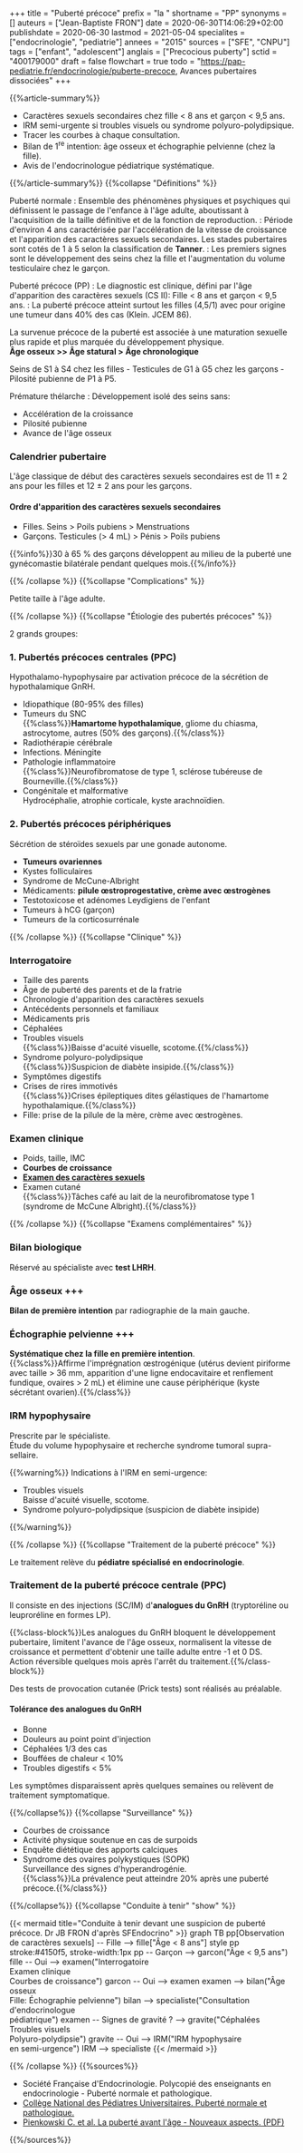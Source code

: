 +++
title = "Puberté précoce"
prefix = "la "
shortname = "PP"
synonyms = []
auteurs = ["Jean-Baptiste FRON"]
date = 2020-06-30T14:06:29+02:00
publishdate = 2020-06-30
lastmod = 2021-05-04
specialites = ["endocrinologie", "pediatrie"]
annees = "2015"
sources = ["SFE", "CNPU"]
tags = ["enfant", "adolescent"]
anglais = ["Precocious puberty"]
sctid = "400179000"
draft = false
flowchart = true
todo = "https://pap-pediatrie.fr/endocrinologie/puberte-precoce, Avances pubertaires dissociées"
+++

{{%article-summary%}}

- Caractères sexuels secondaires chez fille < 8 ans et garçon < 9,5 ans.
- IRM semi-urgente si troubles visuels ou syndrome polyuro-polydipsique.
- Tracer les courbes à chaque consultation.
- Bilan de 1<sup>re</sup> intention: âge osseux et échographie pelvienne (chez la fille).
- Avis de l'endocrinologue pédiatrique systématique.

{{%/article-summary%}}
{{%collapse "Définitions" %}}

Puberté normale
: Ensemble des phénomènes physiques et psychiques qui définissent le passage de l'enfance à l'âge adulte, aboutissant à l'acquisition de la taille définitive et de la fonction de reproduction.
: Période d'environ 4 ans caractérisée par l'accélération de la vitesse de croissance et l'apparition des caractères sexuels secondaires. Les stades pubertaires sont cotés de 1 à 5 selon la classification de **Tanner**.
: Les premiers signes sont le développement des seins chez la fille et l'augmentation du volume testiculaire chez le garçon.

Puberté précoce (PP)
: Le diagnostic est clinique, défini par l'âge d'apparition des caractères sexuels (CS II): Fille < 8 ans et garçon < 9,5 ans.
: La puberté précoce atteint surtout les filles (4,5/1) avec pour origine une tumeur dans 40% des cas (Klein. JCEM 86).

La survenue précoce de la puberté est associée à une maturation sexuelle plus rapide et plus marquée du développement physique.  
**Âge osseux >> Âge statural > Âge chronologique**

Seins de S1 à S4 chez les filles - Testicules de G1 à G5 chez les garçons - Pilosité pubienne de P1 à P5.

Prémature thélarche
: Développement isolé des seins sans:

- Accélération de la croissance  
- Pilosité pubienne  
- Avance de l'âge osseux

### Calendrier pubertaire

L'âge classique de début des caractères sexuels secondaires est de 11 ± 2 ans pour les filles et 12 ± 2 ans pour les garçons.

#### Ordre d'apparition des caractères sexuels secondaires

- Filles. Seins > Poils pubiens > Menstruations
- Garçons. Testicules (> 4 mL) > Pénis > Poils pubiens

{{%info%}}30 à 65 % des garçons développent au milieu de la puberté une gynécomastie bilatérale pendant quelques mois.{{%/info%}}

{{% /collapse %}}
{{%collapse "Complications" %}}

Petite taille à l'âge adulte.

{{% /collapse %}}
{{%collapse "Étiologie des pubertés précoces" %}}

2 grands groupes:

### 1. Pubertés précoces centrales (PPC)

Hypothalamo-hypophysaire par activation précoce de la sécrétion de hypothalamique GnRH.

- Idiopathique (80-95% des filles)
- Tumeurs du SNC  
{{%class%}}**Hamartome hypothalamique**, gliome du chiasma, astrocytome, autres (50% des garçons).{{%/class%}}
- Radiothérapie cérébrale
- Infections. Méningite
- Pathologie inflammatoire  
{{%class%}}Neurofibromatose de type 1, sclérose tubéreuse de Bourneville.{{%/class%}}
- Congénitale et malformative  
Hydrocéphalie, atrophie corticale, kyste arachnoïdien.

### 2. Pubertés précoces périphériques

Sécrétion de stéroïdes sexuels par une gonade autonome.

- **Tumeurs ovariennes**
- Kystes folliculaires
- Syndrome de McCune-Albright
- Médicaments: **pilule œstroprogestative, crème avec œstrogènes**
- Testotoxicose et adénomes Leydigiens de l'enfant
- Tumeurs à hCG (garçon)
- Tumeurs de la corticosurrénale

{{% /collapse %}}
{{%collapse "Clinique" %}}

### Interrogatoire

- Taille des parents
- Âge de puberté des parents et de la fratrie
- Chronologie d'apparition des caractères sexuels
- Antécédents personnels et familiaux
- Médicaments pris
- Céphalées
- Troubles visuels  
{{%class%}}Baisse d'acuité visuelle, scotome.{{%/class%}}
- Syndrome polyuro-polydipsique  
{{%class%}}Suspicion de diabète insipide.{{%/class%}}
- Symptômes digestifs
- Crises de rires immotivés  
{{%class%}}Crises épileptiques dites gélastiques de l'hamartome hypothalamique.{{%/class%}}
- Fille: prise de la pilule de la mère, crème avec œstrogènes.

### Examen clinique

- Poids, taille, IMC
- **Courbes de croissance**
- **[Examen des caractères sexuels](https://wikimedi.ca/index.php?title=ULaval:MED-1230/Puberté_normale_et_anormale#Pubert.C3.A9_normale)**
- Examen cutané  
{{%class%}}Tâches café au lait de la neurofibromatose type 1 (syndrome de McCune Albright).{{%/class%}}

{{% /collapse %}}
{{%collapse "Examens complémentaires" %}}

### Bilan biologique

Réservé au spécialiste avec **test LHRH**.

### Âge osseux +++

**Bilan de première intention** par radiographie de la main gauche.

### Échographie pelvienne +++

**Systématique chez la fille en première intention**.  
{{%class%}}Affirme l'imprégnation œstrogénique (utérus devient piriforme avec taille > 36 mm, apparition d'une ligne endocavitaire et renflement fundique, ovaires > 2 mL) et élimine une cause périphérique (kyste sécrétant ovarien).{{%/class%}}

### IRM hypophysaire

Prescrite par le spécialiste.  
Étude du volume hypophysaire et recherche syndrome tumoral supra-sellaire.

{{%warning%}}
Indications à l'IRM en semi-urgence:

- Troubles visuels  
Baisse d'acuité visuelle, scotome.
- Syndrome polyuro-polydipsique (suspicion de diabète insipide)

{{%/warning%}}

{{% /collapse %}}
{{%collapse "Traitement de la puberté précoce" %}}

Le traitement relève du **pédiatre spécialisé en endocrinologie**.

### Traitement de la puberté précoce centrale (PPC)

Il consiste en des injections (SC/IM) d'**analogues du GnRH** (tryptoréline ou leuproréline en formes LP).

{{%class-block%}}Les analogues du GnRH bloquent le développement pubertaire, limitent l'avance de l'âge osseux, normalisent la vitesse de croissance et permettent d'obtenir une taille adulte entre -1 et 0 DS.  
Action réversible quelques mois après l'arrêt du traitement.{{%/class-block%}}

Des tests de provocation cutanée (Prick tests) sont réalisés au préalable.

#### Tolérance des analogues du GnRH

- Bonne
- Douleurs au point point d'injection
- Céphalées 1/3 des cas
- Bouffées de chaleur < 10%
- Troubles digestifs < 5%

Les symptômes disparaissent après quelques semaines ou relèvent de traitement symptomatique.

{{%/collapse%}}
{{%collapse "Surveillance" %}}

- Courbes de croissance
- Activité physique soutenue en cas de surpoids
- Enquête diététique des apports calciques
- Syndrome des ovaires polykystiques (SOPK)  
Surveillance des signes d'hyperandrogénie.  
{{%class%}}La prévalence peut atteindre 20% après une puberté précoce.{{%/class%}}

{{%/collapse%}}
{{%collapse "Conduite à tenir" "show" %}}

{{< mermaid title="Conduite à tenir devant une suspicion de puberté précoce. Dr JB FRON d'après SFEndocrino" >}}
graph TB
  pp[Observation de caractères sexuels] -- Fille --> fille["Âge &lt; 8 ans"]
  style pp stroke:#4150f5, stroke-width:1px
    pp -- Garçon --> garcon("Âge &lt; 9,5 ans")
      fille -- Oui --> examen("Interrogatoire<br>Examen clinique<br>Courbes de croissance")
      garcon -- Oui --> examen
        examen --> bilan("Âge osseux<br>Fille: Échographie pelvienne")
          bilan --> specialiste("Consultation d'endocrinologue<br>pédiatrique")
        examen -- Signes de gravité ? --> gravite("Céphalées<br>Troubles visuels<br>Polyuro-polydipsie")
          gravite -- Oui -->  IRM("IRM hypophysaire<br>en semi-urgence")
            IRM --> specialiste
{{< /mermaid >}}

{{% /collapse %}}
{{%sources%}}

- Société Française d'Endocrinologie. Polycopié des enseignants en endocrinologie - Puberté normale et pathologique.
- [Collège National des Pédiatres Universitaires. Puberté normale et pathologique.](http://campus.cerimes.fr/media/campus/deploiement/pediatrie/enseignement/puberte_normale/site/html/1.html)
- [Pienkowski C. et al. La puberté avant l'âge - Nouveaux aspects. (PDF)](http://www.medecine.ups-tlse.fr/desc/fichiers/Puberte%20precoce.pdf)

{{%/sources%}}
